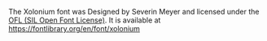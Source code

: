 The Xolonium font was Designed by Severin Meyer and licensed under the [OFL (SIL Open Font License)](http://scripts.sil.org/OFL).
It is available at https://fontlibrary.org/en/font/xolonium
